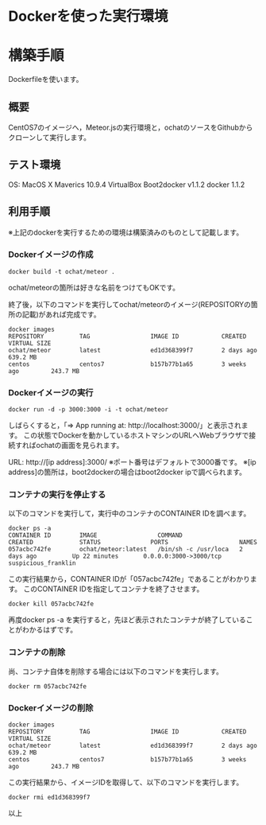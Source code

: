 Dockerを使った実行環境
=====================

# 構築手順
Dockerfileを使います。

## 概要
CentOS7のイメージへ，Meteor.jsの実行環境と，ochatのソースをGithubからクローンして実行します。

## テスト環境
OS: MacOS X Maverics 10.9.4
VirtualBox
Boot2docker v1.1.2
docker 1.1.2

## 利用手順
※上記のdockerを実行するための環境は構築済みのものとして記載します。

### Dockerイメージの作成
```
docker build -t ochat/meteor .
```
ochat/meteorの箇所は好きな名前をつけてもOKです。

終了後，以下のコマンドを実行してochat/meteorのイメージ(REPOSITORYの箇所の記載)があれば完成です。
```
docker images
REPOSITORY          TAG                 IMAGE ID            CREATED             VIRTUAL SIZE
ochat/meteor        latest              ed1d368399f7        2 days ago          639.2 MB
centos              centos7             b157b77b1a65        3 weeks ago         243.7 MB
```

### Dockerイメージの実行
```
docker run -d -p 3000:3000 -i -t ochat/meteor
```
しばらくすると，「=> App running at: http://localhost:3000/」と表示されます。
この状態でDockerを動かしているホストマシンのURLへWebブラウザで接続すればochatの画面を見られます。

URL: http://[ip address]:3000/
※ポート番号はデフォルトで3000番です。
※[ip address]の箇所は，boot2dockerの場合はboot2docker ipで調べられます。

### コンテナの実行を停止する
以下のコマンドを実行して，実行中のコンテナのCONTAINER IDを調べます。
```
docker ps -a
CONTAINER ID        IMAGE                 COMMAND                CREATED             STATUS              PORTS                    NAMES
057acbc742fe        ochat/meteor:latest   /bin/sh -c /usr/loca   2 days ago          Up 22 minutes       0.0.0.0:3000->3000/tcp   suspicious_franklin
```
この実行結果から，CONTAINER IDが「057acbc742fe」であることがわかります。
このCONTAINER IDを指定してコンテナを終了させます。

```
docker kill 057acbc742fe
```
再度docker ps -a を実行すると，先ほど表示されたコンテナが終了していることがわかるはずです。


### コンテナの削除
尚、コンテナ自体を削除する場合には以下のコマンドを実行します。
```
docker rm 057acbc742fe
```

### Dockerイメージの削除
```
docker images
REPOSITORY          TAG                 IMAGE ID            CREATED             VIRTUAL SIZE
ochat/meteor        latest              ed1d368399f7        2 days ago          639.2 MB
centos              centos7             b157b77b1a65        3 weeks ago         243.7 MB
```

この実行結果から、イメージIDを取得して、以下のコマンドを実行します。
```
docker rmi ed1d368399f7
```

以上



